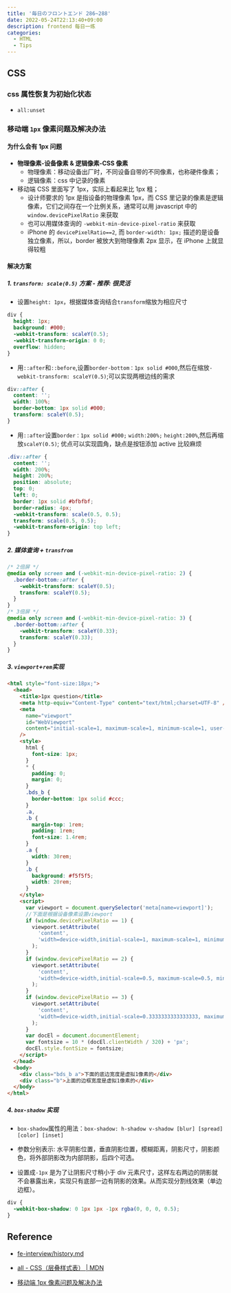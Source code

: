 ```yaml
---
title: '毎日のフロントエンド 286~288'
date: 2022-05-24T22:13:40+09:00
description: frontend 每日一练
categories:
  - HTML
  - Tips
---
```


## CSS

### css 属性恢复为初始化状态

- `all:unset`

### 移动端 `1px` 像素问题及解决办法

#### 为什么会有 1px 问题

- **物理像素-设备像素 & 逻辑像素-CSS 像素**
  - 物理像素：移动设备出厂时，不同设备自带的不同像素，也称硬件像素；
  - 逻辑像素：css 中记录的像素
- 移动端 CSS 里面写了 1px，实际上看起来比 1px 粗；
  - 设计师要求的 1px 是指设备的物理像素 1px，而 CSS 里记录的像素是逻辑像素，它们之间存在一个比例关系，通常可以用 javascript 中的 `window.devicePixelRatio` 来获取
  - 也可以用媒体查询的 `-webkit-min-device-pixel-ratio` 来获取
  - iPhone 的 `devicePixelRatio==2`, 而 `border-width: 1px;` 描述的是设备独立像素，所以，border 被放大到物理像素 2px 显示，在 iPhone 上就显得较粗

#### 解决方案

##### 1. `transform: scale(0.5)` 方案 - 推荐: 很灵活

- 设置`height: 1px`，根据媒体查询结合`transform`缩放为相应尺寸

```css
div {
  height: 1px;
  background: #000;
  -webkit-transform: scaleY(0.5);
  -webkit-transform-origin: 0 0;
  overflow: hidden;
}
```

- 用`::after`和`::before`,设置`border-bottom：1px solid #000`,然后在缩放`-webkit-transform: scaleY(0.5)`;可以实现两根边线的需求

```css
div::after {
  content: '';
  width: 100%;
  border-bottom: 1px solid #000;
  transform: scaleY(0.5);
}
```

- 用`::after`设置`border：1px solid #000;` `width:200%;` `height:200%`,然后再缩放`scaleY(0.5)`; 优点可以实现圆角，缺点是按钮添加 active 比较麻烦

```css
.div::after {
  content: '';
  width: 200%;
  height: 200%;
  position: absolute;
  top: 0;
  left: 0;
  border: 1px solid #bfbfbf;
  border-radius: 4px;
  -webkit-transform: scale(0.5, 0.5);
  transform: scale(0.5, 0.5);
  -webkit-transform-origin: top left;
}
```

##### 2. 媒体查询 + `transfrom`

```css
/* 2倍屏 */
@media only screen and (-webkit-min-device-pixel-ratio: 2) {
  .border-bottom::after {
    -webkit-transform: scaleY(0.5);
    transform: scaleY(0.5);
  }
}
/* 3倍屏 */
@media only screen and (-webkit-min-device-pixel-ratio: 3) {
  .border-bottom::after {
    -webkit-transform: scaleY(0.33);
    transform: scaleY(0.33);
  }
}
```

##### 3. `viewport`+`rem`实现

```html
<html style="font-size:18px;">
  <head>
    <title>1px question</title>
    <meta http-equiv="Content-Type" content="text/html;charset=UTF-8" />
    <meta
      name="viewport"
      id="WebViewport"
      content="initial-scale=1, maximum-scale=1, minimum-scale=1, user-scalable=no"
    />
    <style>
      html {
        font-size: 1px;
      }
      * {
        padding: 0;
        margin: 0;
      }
      .bds_b {
        border-bottom: 1px solid #ccc;
      }
      .a,
      .b {
        margin-top: 1rem;
        padding: 1rem;
        font-size: 1.4rem;
      }
      .a {
        width: 30rem;
      }
      .b {
        background: #f5f5f5;
        width: 20rem;
      }
    </style>
    <script>
      var viewport = document.querySelector('meta[name=viewport]');
      //下面是根据设备像素设置viewport
      if (window.devicePixelRatio == 1) {
        viewport.setAttribute(
          'content',
          'width=device-width,initial-scale=1, maximum-scale=1, minimum-scale=1, user-scalable=no'
        );
      }
      if (window.devicePixelRatio == 2) {
        viewport.setAttribute(
          'content',
          'width=device-width,initial-scale=0.5, maximum-scale=0.5, minimum-scale=0.5, user-scalable=no'
        );
      }
      if (window.devicePixelRatio == 3) {
        viewport.setAttribute(
          'content',
          'width=device-width,initial-scale=0.3333333333333333, maximum-scale=0.3333333333333333, minimum-scale=0.3333333333333333, user-scalable=no'
        );
      }
      var docEl = document.documentElement;
      var fontsize = 10 * (docEl.clientWidth / 320) + 'px';
      docEl.style.fontSize = fontsize;
    </script>
  </head>
  <body>
    <div class="bds_b a">下面的底边宽度是虚拟1像素的</div>
    <div class="b">上面的边框宽度是虚拟1像素的</div>
  </body>
</html>
```

##### 4. `box-shadow` 实现

- `box-shadow`属性的用法：`box-shadow: h-shadow v-shadow [blur] [spread] [color] [inset]`

- 参数分别表示: 水平阴影位置，垂直阴影位置，模糊距离，阴影尺寸，阴影颜色，将外部阴影改为内部阴影，后四个可选。
- 设置成`-1px` 是为了让阴影尺寸稍小于 div 元素尺寸，这样左右两边的阴影就不会暴露出来，实现只有底部一边有阴影的效果。从而实现分割线效果（单边边框）。

```css
div {
  -webkit-box-shadow: 0 1px 1px -1px rgba(0, 0, 0, 0.5);
}
```

## Reference

- [fe-interview/history.md](https://github.com/haizlin/fe-interview/blob/master/category/history.md)

- [all - CSS（层叠样式表） | MDN](https://developer.mozilla.org/zh-CN/docs/Web/CSS/all)

- [移动端 1px 像素问题及解决办法](https://segmentfault.com/a/1190000040393256)
